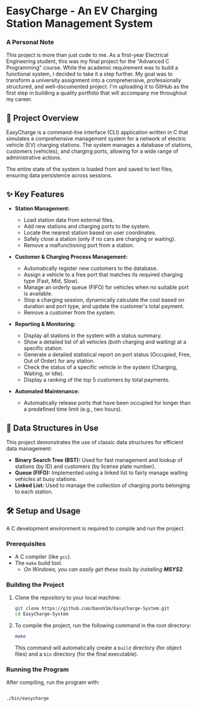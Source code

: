 # EasyCharge - An EV Charging Station Management System

### A Personal Note

This project is more than just code to me.
 As a first-year Electrical Engineering student, this was my final project for the "Advanced C Programming" course. 
While the academic requirement was to build a functional system, I decided to take it a step further.
 My goal was to transform a university assignment into a comprehensive, professionally structured, and well-documented project.
 I'm uploading it to GitHub as the first step in building a quality portfolio that will accompany me throughout my career.

## 📖 Project Overview

EasyCharge is a command-line interface (CLI) application written in C that simulates a comprehensive management system for a network of electric vehicle (EV) charging stations. The system manages a database of stations, customers (vehicles), and charging ports, allowing for a wide range of administrative actions.

The entire state of the system is loaded from and saved to text files, ensuring data persistence across sessions.

## ✨ Key Features

*   **Station Management:**
    *   Load station data from external files.
    *   Add new stations and charging ports to the system.
    *   Locate the nearest station based on user coordinates.
    *   Safely close a station (only if no cars are charging or waiting).
    *   Remove a malfunctioning port from a station.

*   **Customer & Charging Process Management:**
    *   Automatically register new customers to the database.
    *   Assign a vehicle to a free port that matches its required charging type (Fast, Mid, Slow).
    *   Manage an orderly queue (FIFO) for vehicles when no suitable port is available.
    *   Stop a charging session, dynamically calculate the cost based on duration and port type, and update the customer's total payment.
    *   Remove a customer from the system.

*   **Reporting & Monitoring:**
    *   Display all stations in the system with a status summary.
    *   Show a detailed list of all vehicles (both charging and waiting) at a specific station.
    *   Generate a detailed statistical report on port status (Occupied, Free, Out of Order) for any station.
    *   Check the status of a specific vehicle in the system (Charging, Waiting, or Idle).
    *   Display a ranking of the top 5 customers by total payments.

*   **Automated Maintenance:**
    *   Automatically release ports that have been occupied for longer than a predefined time limit (e.g., two hours).

## 🧠 Data Structures in Use

This project demonstrates the use of classic data structures for efficient data management:
*   **Binary Search Tree (BST):** Used for fast management and lookup of stations (by ID) and customers (by license plate number).
*   **Queue (FIFO):** Implemented using a linked list to fairly manage waiting vehicles at busy stations.
*   **Linked List:** Used to manage the collection of charging ports belonging to each station.

## 🛠️ Setup and Usage

A C development environment is required to compile and run the project.

### Prerequisites
*   A C compiler (like `gcc`).
*   The `make` build tool.
    *   *On Windows, you can easily get these tools by installing **MSYS2**.*

### Building the Project

1.  Clone the repository to your local machine:
    ```bash
    git clone https://github.com/DanoV1m/EasyCharge-System.git
    cd EasyCharge-System
    ```

2.  To compile the project, run the following command in the root directory:
    ```bash
    make
    ```
    This command will automatically create a `build` directory (for object files) and a `bin` directory (for the final executable).

### Running the Program

After compiling, run the program with:
```bash

./bin/easycharge
